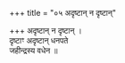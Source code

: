 +++
title = "०५ अदृष्टान् न दृष्टान्"

+++
अदृष्टान् न दृष्टान् ।  
दृष्टाꣳ अदृष्टान् धनपते  
जहीन्द्रस्य वधेन ॥